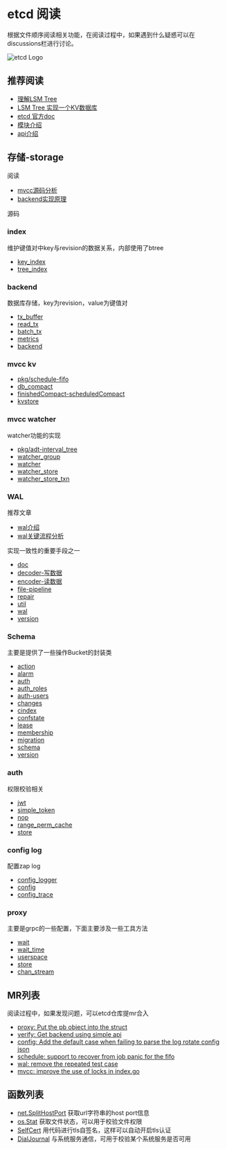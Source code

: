 # etcd 阅读
根据文件顺序阅读相关功能，在阅读过程中，如果遇到什么疑惑可以在discussions栏进行讨论。

![etcd Logo](logos/etcd-horizontal-color.svg)

## 推荐阅读

- [理解LSM Tree](https://mp.weixin.qq.com/s/7kdg7VQMxa4TsYqPfF8Yug)
- [LSM Tree 实现一个KV数据库](https://www.cnblogs.com/whuanle/p/16297025.html)
- [etcd 官方doc](https://etcd.io/docs/v3.5/)
- [模块介绍](https://etcd.io/docs/v3.5/dev-internal/modules/)
- [api介绍](https://www.lixueduan.com/post/etcd/03-v3-analyze/)

## 存储-storage

阅读
- [mvcc源码分析](https://www.lixueduan.com/post/etcd/12-mvcc-analyze/)
- [backend实现原理](https://blog.csdn.net/u010853261/article/details/109630223)

源码 
### index
维护键值对中key与revision的数据关系，内部使用了btree
- [key_index](https://github.com/SimFG/etcd-doc/blob/simfg-doc/server/storage/mvcc/key_index.go)
- [tree_index](https://github.com/SimFG/etcd-doc/blob/simfg-doc/server/storage/mvcc/index.go)
### backend
数据库存储，key为revision，value为键值对
- [tx_buffer](https://github.com/SimFG/etcd-doc/blob/simfg-doc/server/storage/backend/tx_buffer.go)
- [read_tx](https://github.com/SimFG/etcd-doc/blob/simfg-doc/server/storage/backend/read_tx.go)
- [batch_tx](https://github.com/SimFG/etcd-doc/blob/simfg-doc/server/storage/backend/batch_tx.go)
- [metrics](https://github.com/SimFG/etcd-doc/blob/simfg-doc/server/storage/backend/metrics.go)
- [backend](https://github.com/SimFG/etcd-doc/blob/simfg-doc/server/storage/backend/backend.go)
### mvcc kv
- [pkg/schedule-fifo](https://github.com/SimFG/etcd-doc/blob/simfg-doc/pkg/schedule/schedule.go)
- [db_compact](https://github.com/SimFG/etcd-doc/blob/simfg-doc/server/storage/mvcc/kvstore_compaction.go)
- [finishedCompact-scheduledCompact](https://github.com/SimFG/etcd-doc/blob/simfg-doc/server/storage/mvcc/store.go)
- [kvstore](https://github.com/SimFG/etcd-doc/blob/simfg-doc/server/storage/mvcc/kvstore.go)
### mvcc watcher
watcher功能的实现
- [pkg/adt-interval_tree](https://github.com/SimFG/etcd-doc/blob/simfg-doc/pkg/adt/interbal_tree.go)
- [watcher_group](https://github.com/SimFG/etcd-doc/blob/simfg-doc/server/storage/mvcc/watcher_group.go)
- [watcher](https://github.com/SimFG/etcd-doc/blob/simfg-doc/server/storage/mvcc/watcher.go)
- [watcher_store](https://github.com/SimFG/etcd-doc/blob/simfg-doc/server/storage/mvcc/watchable_store.go)
- [watcher_store_txn](https://github.com/SimFG/etcd-doc/blob/simfg-doc/server/storage/mvcc/watchable_store_txn.go)
### WAL
推荐文章

- [wal介绍](https://www.codedump.info/post/20210628-etcd-wal/)
- [wal关键流程分析](https://zhuanlan.zhihu.com/p/380378857)

实现一致性的重要手段之一
- [doc](https://github.com/SimFG/etcd-doc/blob/simfg-doc/server/storage/wal/doc.go)
- [decoder-写数据](https://github.com/SimFG/etcd-doc/blob/simfg-doc/server/storage/wal/decoder.go)
- [encoder-读数据](https://github.com/SimFG/etcd-doc/blob/simfg-doc/server/storage/wal/encoder.go)
- [file-pipeline](https://github.com/SimFG/etcd-doc/blob/simfg-doc/server/storage/wal/file_pipeline.go)
- [repair](https://github.com/SimFG/etcd-doc/blob/simfg-doc/server/storage/wal/repair.go)
- [util](https://github.com/SimFG/etcd-doc/blob/simfg-doc/server/storage/wal/util.go)
- [wal](https://github.com/SimFG/etcd-doc/blob/simfg-doc/server/storage/wal/wal.go)
- [version](https://github.com/SimFG/etcd-doc/blob/simfg-doc/server/storage/wal/version.go)
### Schema
主要是提供了一些操作Bucket的封装类
- [action](https://github.com/SimFG/etcd-doc/blob/simfg-doc/server/storage/schema/actions.go)
- [alarm](https://github.com/SimFG/etcd-doc/blob/simfg-doc/server/storage/schema/alarm.go)
- [auth](https://github.com/SimFG/etcd-doc/blob/simfg-doc/server/storage/schema/auth.go)
- [auth_roles](https://github.com/SimFG/etcd-doc/blob/simfg-doc/server/storage/schema/auth_roles.go)
- [auth-users](https://github.com/SimFG/etcd-doc/blob/simfg-doc/server/storage/schema/auth_users.go)
- [changes](https://github.com/SimFG/etcd-doc/blob/simfg-doc/server/storage/schema/changes.go)
- [cindex](https://github.com/SimFG/etcd-doc/blob/simfg-doc/server/storage/schema/cindex.go)
- [confstate](https://github.com/SimFG/etcd-doc/blob/simfg-doc/server/storage/schema/confstate.go)
- [lease](https://github.com/SimFG/etcd-doc/blob/simfg-doc/server/storage/schema/lease.go)
- [membership](https://github.com/SimFG/etcd-doc/blob/simfg-doc/server/storage/schema/membership.go)
- [migration](https://github.com/SimFG/etcd-doc/blob/simfg-doc/server/storage/schema/migration.go)
- [schema](https://github.com/SimFG/etcd-doc/blob/simfg-doc/server/storage/schema/schema.go)
- [version](https://github.com/SimFG/etcd-doc/blob/simfg-doc/server/storage/schema/version.go)
### auth
权限校验相关
- [jwt](https://github.com/SimFG/etcd-doc/blob/simfg-doc/server/auth/jwt.go)
- [simple_token](https://github.com/SimFG/etcd-doc/blob/simfg-doc/server/auth/simple_token.go)
- [nop](https://github.com/SimFG/etcd-doc/blob/simfg-doc/server/auth/nop.go)
- [range_perm_cache](https://github.com/SimFG/etcd-doc/blob/simfg-doc/server/auth/range_perm_cache.go)
- [store](https://github.com/SimFG/etcd-doc/blob/simfg-doc/server/auth/store.go)
### config log
配置zap log
- [config_logger](server/embed/config_logging.go)
- [config](server/embed/config.go)
- [config_trace](server/embed/config_tracing.go)
### proxy
主要是grpc的一些配置，下面主要涉及一些工具方法
- [wait](pkg/wait/wait.go)
- [wait_time](pkg/wait/wait_time.go)
- [userspace](server/proxy/tcpproxy/userspace.go)
- [store](server/proxy/grpcproxy/cache/store.go)
- [chan_stream](server/proxy/grpcproxy/adapter/chan_stream.go)

## MR列表
阅读过程中，如果发现问题，可以etcd仓库提mr合入
- [proxy: Put the pb object into the struct](https://github.com/etcd-io/etcd/pull/14157)
- [verify: Get backend using simple api](https://github.com/etcd-io/etcd/pull/14153)
- [config: Add the default case when failing to parse the log rotate config json](https://github.com/etcd-io/etcd/pull/14146)
- [schedule: support to recover from job panic for the fifo](https://github.com/etcd-io/etcd/pull/14109)
- [wal: remove the repeated test case](https://github.com/etcd-io/etcd/pull/14106)
- [mvcc: improve the use of locks in index.go](https://github.com/etcd-io/etcd/pull/14084)

## 函数列表
- [net.SplitHostPort](server/embed/config.go) 获取url字符串的host port信息
- [os.Stat](client/pkg/fileutil/fileutil.go) 获取文件状态，可以用于校验文件权限
- [SelfCert](client/pkg/transport/listener.go#188) 用代码进行tls自签名，这样可以自动开启tls认证
- [DialJournal](client/pkg/systemd/journal.go) 与系统服务通信，可用于校验某个系统服务是否可用